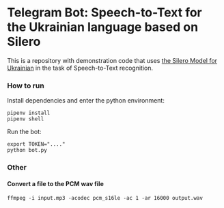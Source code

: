 # Telegram Bot: Speech-to-Text for the Ukrainian language based on Silero

This is a repository with demonstration code that uses [the Silero Model for Ukrainian](https://github.com/snakers4/silero-models) 
in the task of Speech-to-Text recognition.

### How to run

Install dependencies and enter the python environment:

```
pipenv install
pipenv shell
```

Run the bot:

```
export TOKEN="...."
python bot.py
```

### Other

#### Convert a file to the PCM wav file 

```
ffmpeg -i input.mp3 -acodec pcm_s16le -ac 1 -ar 16000 output.wav
```
